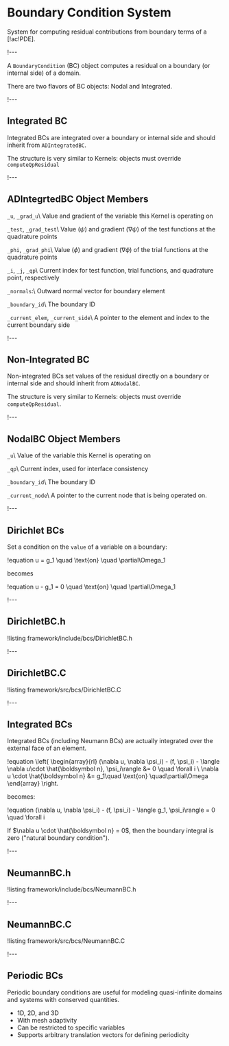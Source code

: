 # Boundary Condition System

System for computing residual contributions from boundary terms of a [!ac!PDE].

!---

A `BoundaryCondition` (BC) object computes a residual on a boundary (or internal side) of a domain.

There are two flavors of BC objects: Nodal and Integrated.

!---

## Integrated BC

Integrated BCs are integrated over a boundary or internal side and should inherit
from `ADIntegratedBC`.

The structure is very similar to Kernels: objects must override `computeQpResidual`

!---

## ADIntegrtedBC Object Members

`_u`, `_grad_u`\\
Value and gradient of the variable this Kernel is operating on

`_test`, `_grad_test`\\
Value ($\psi$) and gradient ($\nabla \psi$) of the test functions at the quadrature points

`_phi`, `_grad_phi`\\
Value ($\phi$) and gradient ($\nabla \phi$) of the trial functions at the quadrature points

`_i`, `_j`, `_qp`\\
Current index for test function, trial functions, and quadrature point, respectively

`_normals`:\\
Outward normal vector for boundary element

`_boundary_id`\\
The boundary ID

`_current_elem`, `_current_side`\\
A pointer to the element and index to the current boundary side

!---

## Non-Integrated BC

Non-integrated BCs set values of the residual directly on a boundary or internal side and
should inherit from `ADNodalBC`.

The structure is very similar to Kernels: objects must override `computeQpResidual`.

!---

## NodalBC Object Members

`_u`\\
Value of the variable this Kernel is operating on

`_qp`\\
Current index, used for interface consistency

`_boundary_id`\\
The boundary ID

`_current_node`\\
A pointer to the current node that is being operated on.

!---

## Dirichlet BCs

Set a condition on the `value` of a variable on a boundary:

!equation
u = g_1 \quad \text{on} \quad \partial\Omega_1

becomes

!equation
u - g_1 = 0 \quad \text{on} \quad \partial\Omega_1

!---

## DirichletBC.h

!listing framework/include/bcs/DirichletBC.h

!---

## DirichletBC.C

!listing framework/src/bcs/DirichletBC.C

!---

## Integrated BCs

Integrated BCs (including Neumann BCs) are actually integrated over the external face of an element.

!equation
\left\{
   \begin{array}{rl}
     (\nabla u, \nabla \psi_i) - (f, \psi_i) - \langle \nabla u\cdot \hat{\boldsymbol n}, \psi_i\rangle &= 0 \quad \forall i
    \\
      \nabla u \cdot \hat{\boldsymbol n} &= g_1\quad \text{on} \quad\partial\Omega
   \end{array}
\right.

becomes:

!equation
(\nabla u, \nabla \psi_i) - (f, \psi_i) - \langle g_1, \psi_i\rangle = 0 \quad \forall i

If $\nabla u \cdot \hat{\boldsymbol n} = 0$, then the boundary integral is zero
("natural boundary condition").


!---

## NeumannBC.h

!listing framework/include/bcs/NeumannBC.h

!---

## NeumannBC.C

!listing framework/src/bcs/NeumannBC.C

!---

## Periodic BCs

Periodic boundary conditions are useful for modeling quasi-infinite domains and systems with
conserved quantities.

- 1D, 2D, and 3D
- With mesh adaptivity
- Can be restricted to specific variables
- Supports arbitrary translation vectors for defining periodicity
